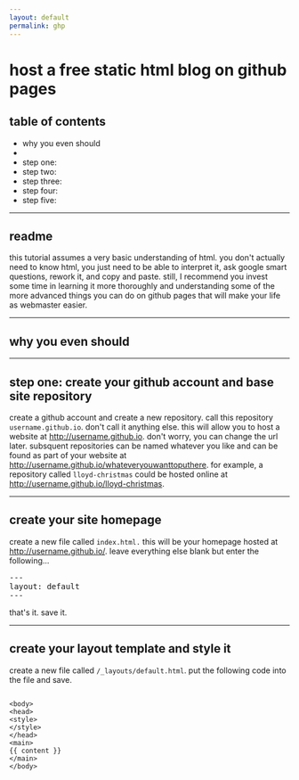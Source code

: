 ```yaml
---
layout: default
permalink: ghp
---
```


# host a free static html blog on github pages

## table of contents 

- why you even should
- 
- step one:
- step two:
- step three:
- step four:
- step five:

---

## readme

this tutorial assumes a very basic understanding of html. you don't actually need to know html, you just need to be able to interpret it, ask google smart questions, rework it, and copy and paste. still, I recommend you invest
some time in learning it more thoroughly and understanding some of the more advanced things you can do on github pages that will make your life as webmaster easier.

---

## why you even should

---

## step one: create your github account and base site repository

create a github account and create a new repository. call this repository <code>username.github.io</code>. don't call it anything else. this will allow you to host a website at http://username.github.io. don't worry, you
can change the url later. subsquent repositories can be named whatever you like and can be found as part of your website at http://username.github.io/whateveryouwanttoputhere. for example, a repository
called <code>lloyd-christmas</code> could be hosted online at http://username.github.io/lloyd-christmas.

---

## create your site homepage

create a new file called <code>index.html.</code> this will be your homepage hosted at http://username.github.io/. leave everything else blank but enter the following...

<pre>
---
layout: default
---
</pre>

that's it. save it. 

---

## create your layout template and style it

create a new file called <code>/_layouts/default.html</code>. put the following code into the file and save.

```
  
<body>
<head>
<style>
</style>
</head>
<main>
{{ content }}
</main>
</body>

```

